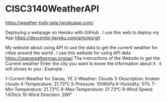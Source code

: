 # CISC3140WeatherAPI

https://weather-tody-laila.herokuapp.com/

Deploying a webpage on Heroku with GitHub .
I use this web to deploy my App  https://devcenter.heroku.com/articles/git

My website about using API to use the data to get the current weather for cities around the world .
I use this website for using API data  https://openweathermap.org/api 
The instructions of the Website to get the Current weather Enter the city you want to know the information about it .
it will shows to you :
Example :

1-Current Weather for Sanaa, YE
2-Weather: Clouds
3-Description: broken clouds
4-Temperature: 21.73°C
5-Pressure: 1006hPa
6-Humidity: 51%
7-Min-Temperature: 21.73°C
8-Max-Temperature: 21.73°C
9-Wind Speed: 1.67m/s
10-Wind Direction: 266°

